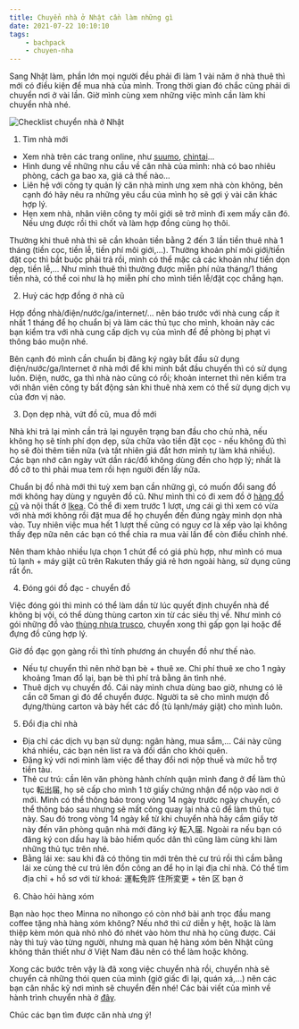 ```yaml
---
title: Chuyển nhà ở Nhật cần làm những gì 
date: 2021-07-22 10:10:10
tags:
    - bachpack
    - chuyen-nha
---
```


Sang Nhật làm, phần lớn mọi người đều phải đi làm 1 vài năm ở nhà thuê thì mới có điều kiện để mua nhà của mình. Trong thời gian đó chắc cũng phải di chuyển nơi ở vài lần. Giờ mình cùng xem những việc mình cần làm khi chuyển nhà nhé.

![Checklist chuyển nhà ở Nhật](https://i.imgur.com/Zq8rB9n.png)

<!-- more -->

1) Tìm nhà mới

- Xem nhà trên các trang online, như [suumo](https://suumo.jp/), [chintai](https://www.chintai.net/)...
- Hình dung về những nhu cầu về căn nhà của mình: nhà có bao nhiêu phòng, cách ga bao xa, giá cả thế nào...
- Liên hệ với công ty quản lý căn nhà mình ưng xem nhà còn không, bên cạnh đó hãy nêu ra những yêu cầu của mình họ sẽ gợi ý vài căn khác hợp lý.
- Hẹn xem nhà, nhân viên công ty môi giới sẽ trở mình đi xem mấy căn đó. Nếu ưng được rồi thì chốt và làm hợp đồng cùng họ thôi.

Thường khi thuê nhà thì sẽ cần khoản tiền bằng 2 đến 3 lần tiền thuê nhà 1 tháng (tiền cọc, tiền lễ, tiền phí môi giới,...). Thường khoản phí môi giới/tiền đặt cọc thì bắt buộc phải trả rồi, mình có thể mặc cả các khoản như tiền dọn dẹp, tiền lễ,... Như mình thuê thì thường được miễn phí nửa tháng/1 tháng tiền nhà, có thể coi như là họ miễn phí cho mình tiền lễ/đặt cọc chẳng hạn.

2) Huỷ các hợp đồng ở nhà cũ

Hợp đồng nhà/điện/nước/ga/internet/... nên báo trước với nhà cung cấp ít nhất 1 tháng để họ chuẩn bị và làm các thủ tục cho mình, khoản này các bạn kiểm tra với nhà cung cấp dịch vụ của mình để đề phòng bị phạt vì thông báo muộn nhé.

Bên cạnh đó mình cần chuẩn bị đăng ký ngày bắt đầu sử dụng điện/nước/ga/Internet ở nhà mới để khi mình bắt đầu chuyển thì có sử dụng luôn. Điện, nước, ga thì nhà nào cũng có rồi; khoản internet thì nên kiểm tra với nhân viên công ty bất động sản khi thuê nhà xem có thể sử dụng dịch vụ của đơn vị nào.

3) Dọn dẹp nhà, vứt đồ cũ, mua đồ mới

Nhà khi trả lại mình cần trả lại nguyên trạng ban đầu cho chủ nhà, nếu không họ sẽ tính phí dọn dẹp, sửa chữa vào tiền đặt cọc - nếu không đủ thì họ sẽ đòi thêm tiền nữa (và tất nhiên giá đắt hơn mình tự làm khá nhiều). Các bạn nhớ căn ngày vứt dần rác/đồ không dùng đến cho hợp lý; nhất là đồ cỡ to thì phải mua tem rồi hẹn người đến lấy nữa.

Chuẩn bị đồ nhà mới thì tuỳ xem bạn cần những gì, có muốn đổi sang đồ mới không hay dùng y nguyên đồ cũ. Như mình thì có đi xem đồ ở [hàng đồ cũ](https://bach.mystories.vn/2021/07/23/sieu-thi-do-cu-o-Nhat/) và nội thất ở [Ikea](https://bach.mystories.vn/2021/06/13/ikea-lon-nhat-Nhat-Ban-shinmisato/). Có thể đi xem trước 1 lượt, ưng cái gì thì xem có vừa với nhà mới không rồi đặt mua để họ chuyển đến đúng ngày mình dọn nhà vào. Tuy nhiên việc mua hết 1 lượt thế cũng có nguy cơ là xếp vào lại không thấy đẹp nữa nên các bạn có thể chia ra mua vài lần để còn điều chỉnh nhé.

Nên tham khảo nhiều lựa chọn 1 chút để có giá phù hợp, như mình có mua tủ lạnh + máy giặt cũ trên Rakuten thấy giá rẻ hơn ngoài hàng, sử dụng cũng rất ổn.

4) Đóng gói đồ đạc - chuyển đồ 

Việc đóng gói thì mình có thể làm dần từ lúc quyết định chuyển nhà để không bị vội, có thể dùng thùng carton xin từ các siêu thị về. Như mình có gói những đồ vào [thùng nhựa trusco](https://bach.mystories.vn/2021/06/13/bao-quan-do-bang-thung-trusco/), chuyển xong thì gấp gọn lại hoặc để đựng đồ cũng hợp lý.

Giờ đồ đạc gọn gàng rồi thì tính phương án chuyển đồ như thế nào. 
- Nếu tự chuyển thì nên nhờ bạn bè + thuê xe. Chi phí thuê xe cho 1 ngày khoảng 1man đổ lại, bạn bè thì phí trả bằng ân tình nhé.
- Thuê dịch vụ chuyển đồ. Cái này mình chưa dùng bao giờ, nhưng có lẽ cần cỡ 5man gì đó để chuyển được. Người ta sẽ cho mình mượn đồ đựng/thùng carton và bày hết các đồ (tủ lạnh/máy giặt) cho mình luôn.

5) Đổi địa chỉ nhà 

- Địa chỉ các dịch vụ bạn sử dụng: ngân hàng, mua sắm,... Cái này cũng khá nhiều, các bạn nên list ra và đổi dần cho khỏi quên.
- Đăng ký với nơi mình làm việc để thay đổi nơi nộp thuế và mức hỗ trợ tiền tàu.
- Thẻ cư trú: cần lên văn phòng hành chính quận mình đang ở để làm thủ tục 転出届, họ sẽ cấp cho mình 1 tờ giấy chứng nhận để nộp vào nơi ở mới. Mình có thể thông báo trong vòng 14 ngày trước ngày chuyển, có thể thông báo sau nhưng sẽ mất công quay lại nhà cũ để làm thủ tục này. Sau đó trong vòng 14 ngày kể từ khi chuyển nhà hãy cầm giấy tờ này đến văn phòng quận nhà mới đăng ký 転入届. Ngoài ra nếu bạn có đăng ký con dấu hay là bảo hiểm quốc dân thì cũng làm cùng khi làm những thủ tục trên nhé.
- Bằng lái xe: sau khi đã có thông tin mới trên thẻ cư trú rồi thì cầm bằng lái xe cùng thẻ cư trú lên đồn công an để họ in lại địa chỉ nhà. Có thể tìm địa chỉ + hồ sơ với từ khoá: 運転免許 住所変更 + tên 区 bạn ở 

6) Chào hỏi hàng xóm

Bạn nào học theo Minna no nihongo có còn nhớ bài anh trọc đầu mang coffee tặng nhà hàng xóm không? Nếu nhớ thì cứ diễn y hệt, hoặc là làm thiệp kèm món quà nhỏ nhỏ đó nhét vào hòm thư nhà họ cũng được. Cái này thì tuỳ vào từng người, nhưng mà quan hệ hàng xóm bên Nhật cũng không thân thiết như ở Việt Nam đâu nên có thể làm hoặc không.

Xong các bước trên vậy là đã xong việc chuyển nhà rồi, chuyển nhà sẽ chuyển cả những thói quen của mình (giờ giấc đi lại, quán xá,...) nên các bạn cân nhắc kỹ nơi mình sẽ chuyển đến nhé! Các bài viết của mình về hành trình chuyển nhà ở [đây](https://bach.mystories.vn/tags/chuyen-nha/).

Chúc các bạn tìm được căn nhà ưng ý!

